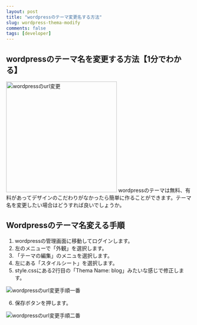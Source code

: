 ```yaml
---
layout: post
title: "wordpressのテーマ変更名する方法"
slug: wordpress-thema-modify
comments: false
tags: [developer]
---
```

## wordpressのテーマ名を変更する方法【1分でわかる】
<img src="https://drive.google.com/uc?export=view&id=1GDoTF_NzXa5Vfgc-63SX7EoVypdn3Rov" alt="wordpressのurl変更"  width="300" >
wordpressのテーマは無料、有料があってデザインのこだわりがなかったら簡単に作ることができます。テーマ名を変更したい場合はどうすれば良いでしょうか。


## Wordpressのテーマ名変える手順  
1. wordpressの管理画面に移動してログインします。  
2. 左のメニューで「外観」を選択します。  
3. 「テーマの編集」のメニュを選択します。  
4. 左にある「スタイルシート」を選択します。  
5. style.cssにある2行目の「Thema Name: blog」みたいな感じで修正します。  
<img src="https://drive.google.com/uc?export=view&id=1OLKThCYOpDYDznBcs9PLzAe35iVsgyYg" alt="wordpressのurl変更手順一番" >

6. 保存ボタンを押します。  
<img src="https://drive.google.com/uc?export=view&id=1xy0Ev1XEVMcS7bqsfu6ozVEopz3KRQNg" alt="wordpressのurl変更手順二番" >